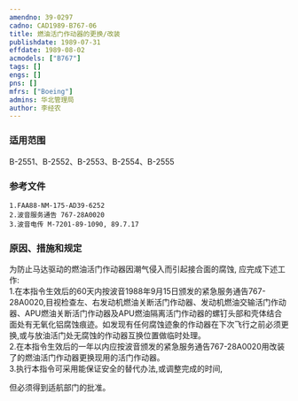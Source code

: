```yaml
---
amendno: 39-0297  
cadno: CAD1989-B767-06  
title: 燃油活门作动器的更换/改装  
publishdate: 1989-07-31  
effdate: 1989-08-02  
acmodels: ["B767"]  
tags: []  
engs: []  
pns: []  
mfrs: ["Boeing"]  
admins: 华北管理局  
author: 李经农  
---
```

  
### 适用范围  
B-2551、B-2552、B-2553、B-2554、B-2555  
  
<!--more-->  
### 参考文件  
    1.FAA88-NM-175-AD39-6252  
    2.波音服务通告 767-28A0020  
    3.波音电传 M-7201-89-1090, 89.7.17      
  
### 原因、措施和规定  
   为防止马达驱动的燃油活门作动器因潮气侵入而引起接合面的腐蚀, 应完成下述工作:  
    1.在本指令生效后的60天内按波音1988年9月15日颁发的紧急服务通告767-28A0020,目视检查左、右发动机燃油关断活门作动器、发动机燃油交输活门作动器、APU燃油关断活门作动器及APU燃油隔离活门作动器的螺钉头部和壳体结合面处有无氧化铝腐蚀痕迹。如发现有任何腐蚀迹象的作动器在下次飞行之前必须更换,或与放油活门处无腐蚀的作动器互换位置做临时处理。  
    2.在本指令生效后的一年以内应按波音颁发的紧急服务通告767-28A0020用改装了的燃油活门作动器更换现用的活门作动器。  
    3.执行本指令可采用能保证安全的替代办法,或调整完成的时间,  
  
但必须得到适航部门的批准。  
